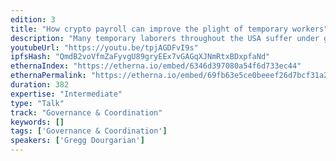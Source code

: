 ```yaml
---
edition: 3
title: "How crypto payroll can improve the plight of temporary workers"
description: "Many temporary laborers throughout the USA suffer under gouging charges for check cashing and money transmission back to their families in Latin America and elsewhere. The current process isn’t just expensive, it wastes valuable time and results in delays for families in need."
youtubeUrl: "https://youtu.be/tpjAGDFvI9s"
ipfsHash: "QmdB2voVfmZaFyvgU89gryEEx7vGAGqXJNmRtxBDxpfaNd"
ethernaIndex: "https://etherna.io/embed/6346d397080a54f6d733ec44"
ethernaPermalink: "https://etherna.io/embed/69fb63e5ce0beeef26d7bcf31a2c25aa480ff797ac2fb95c7e960a50eea5630e"
duration: 382
expertise: "Intermediate"
type: "Talk"
track: "Governance & Coordination"
keywords: []
tags: ['Governance & Coordination']
speakers: ['Gregg Dourgarian']
---
```

